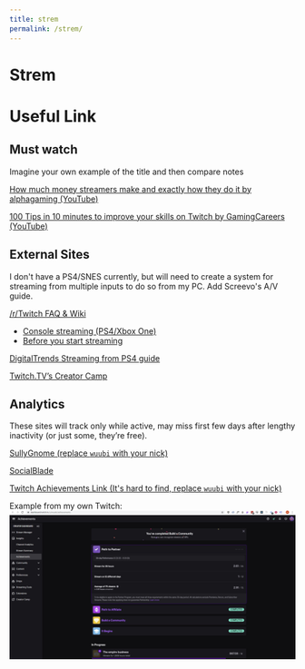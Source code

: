```yaml
---
title: strem
permalink: /strem/
---
```


Strem
==

# Useful Link

## Must watch 
Imagine your own example of the title and then compare notes

[How much money streamers make and exactly how they do it by alphagaming (YouTube)](https://youtu.be/Lrj_6d5Ja3c)

[100 Tips in 10 minutes to improve your skills on Twitch by GamingCareers (YouTube)](https://youtu.be/ucQ-bhSn5IY)

## External Sites

I don't have a PS4/SNES currently, but will need to create a system for streaming from multiple inputs to do so from my PC. Add Screevo's A/V guide.

[/r/Twitch FAQ & Wiki](https://www.reddit.com/r/Twitch/wiki/faq)
- [Console streaming (PS4/Xbox One)](https://www.reddit.com/r/Twitch/wiki/console_streaming)
- [Before you start streaming](https://www.reddit.com/r/Twitch/wiki/startingout)

[DigitalTrends Streaming from PS4 guide](https://www.digitaltrends.com/gaming/how-to-stream-on-ps4/)

[Twitch.TV’s Creator Camp](https://www.twitch.tv/creatorcamp/en/)

## Analytics

These sites will track only while active, may miss first few days after lengthy inactivity (or just some, they’re free). 

[SullyGnome (replace `wuubi` with your nick)](https://sullygnome.com/channel/wuubi/3)

[SocialBlade](https://socialblade.com/)

[Twitch Achievements Link (It's hard to find, replace `wuubi` with your nick)](https://dashboard.twitch.tv/u/wuubi/achievements)

Example from my own Twitch:
![wuubi-achievements-page](../../uploads/196e4cb38de7071cf82736bd23b07f97/wuubi-achievements-page.jpg)